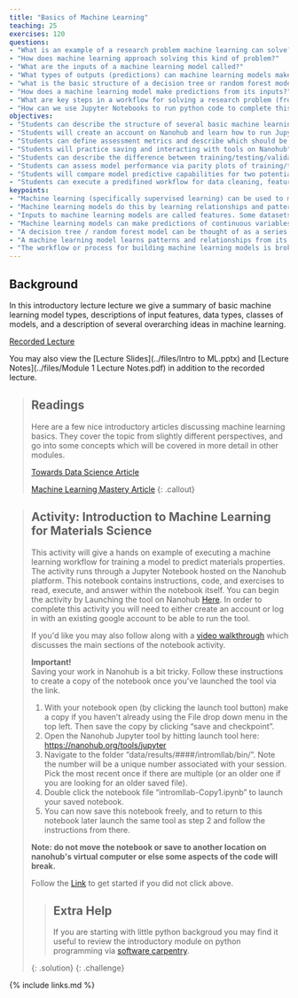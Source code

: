 ```yaml
---
title: "Basics of Machine Learning"
teaching: 25
exercises: 120
questions:
- "What is an example of a research problem machine learning can solve?"
- "How does machine learning approach solving this kind of problem?"
- "What are the inputs of a machine learning model called?"
- "What types of outputs (predictions) can machine learning models make?"
- "what is the basic structure of a decision tree or random forest model?"
- "How does a machine learning model make predictions from its inputs?"
- "What are key steps in a workflow for solving a research problem (from the first question)?"
- "How can we use Jupyter Notebooks to run python code to complete this workflow?"
objectives:
- "Students can describe the structure of several basic machine learning model types, the types of predictions that can be made, and metrics for assessing regression and classification performance"
- "Students will create an account on Nanohub and learn how to run Jupyter Notebook tools hosted there"
- "Students can define assessment metrics and describe which should be maximized or minimized to improve model performance"
- "Students will practice saving and interacting with tools on Nanohub"
- "Students can describe the difference between training/testing/validation data"
- "Students can assess model performance via parity plots of training/testing/validation data"
- "Students will compare model predictive capabilities for two potential model use cases"
- "Students can execute a predifined workflow for data cleaning, feature generation, feature engineering, model assessment, model optimization, and model predictions"
keypoints:
- "Machine learning (specifically supervised learning) can be used to model complex materials properties that are hard to obtain experimentally"
- "Machine learning models do this by learning relationships and patterns from existing datasets, and use those learned patterns to make predictions of properties of new materials"
- "Inputs to machine learning models are called features. Some datasets may come with features, other times they need to be generated using knowledge of the specific dataset"
- "Machine learning models can make predictions of continuous variables (regression) or classes of data (classification). Different model types are suited to different types of predictions"
- "A decision tree / random forest model can be thought of as a series of sequential binary splits being made on a dataset, which each split further reducing the amount of data in a *branch* until a *leaf* is reached and a prediction made for the data in that *leaf*"
- "A machine learning model learns patterns and relationships from its input features and uses those patterns to make predictions of an output"
- "The workflow or process for building machine learning models is broken down into key steps: Feature Generation, Feature Engineering, Model Assessment, Model Optimization, and Model Predictions"
---
```


## Background
  
In this introductory lecture lecture we give a summary of basic machine learning model types, descriptions of input features, data types, classes of models, and a description of several overarching ideas in machine learning. 
  
[Recorded Lecture](https://drive.google.com/file/d/1ZKl3toDN5FO01keG_e_HFMRPjk_EmAk0/view?usp=sharing)
  
You may also view the [Lecture Slides](../files/Intro to ML.pptx) and [Lecture Notes](../files/Module 1 Lecture Notes.pdf) in addition to the recorded lecture.
  

  
> ## Readings
> Here are a few nice introductory articles discussing machine learning basics. 
> They cover the topic from slightly different perspectives, and go into some concepts which will be covered in more detail in other modules.
>  
> [Towards Data Science Article](https://towardsdatascience.com/machine-learning-basics-part-1-a36d38c7916)
>  
> [Machine Learning Mastery Article](https://machinelearningmastery.com/basic-concepts-in-machine-learning/)
{: .callout}
  
> ## Activity: Introduction to Machine Learning for Materials Science
> 
>  This activity will give a hands on example of executing a machine learning workflow for training a model to predict materials properties.
> The activity runs through a Jupyter Notebook hosted on the Nanohub platform. 
> This notebook contains instructions, code, and exercises to read, execute, and answer within the notebook itself. 
> You can begin the activity by Launching the tool on Nanohub [Here](https://nanohub.org/tools/intromllab/).
> In order to complete this activity you will need to either create an account or log in with an existing google account to be able to run the tool.
>  
> If you'd like you may also follow along with a [video walkthrough](https://www.youtube.com/playlist?list=PLUDGrMBDVGZlmFW1kbmq9NI2cMs2eCRON) which discusses the main sections of the notebook activity.
>  
> **Important!**  
> Saving your work in Nanohub is a bit tricky. Follow these instructions to create a copy of the notebook once you've launched the tool via the link.
>  
> 1. With your notebook open (by clicking the launch tool button) make a copy if you haven’t already using the File drop down menu in the top left. Then save the copy by clicking “save and checkpoint”.
> 2. Open the Nanohub Jupyter tool by hitting launch tool here: https://nanohub.org/tools/jupyter
> 3. Navigate to the folder “data/results/####/intromllab/bin/”. Note the number will be a unique number associated with your session. Pick the most recent once if there are multiple (or an older one if you are looking for an older saved file).
> 4. Double click the notebook file “intromllab-Copy1.ipynb” to launch your saved notebook.
> 5. You can now save this notebook freely, and to return to this notebook later launch the same tool as step 2 and follow the instructions from there.
>  
> **Note: do not move the notebook or save to another location on nanohub's virtual computer or else some aspects of the code will break.**
>  
> Follow the [Link](https://nanohub.org/tools/intromllab/) to get started if you did not click above.
>  
>  
> > ## Extra Help
> > 
> > If you are starting with little python backgroud you may find it useful to review the introductory module on python programming via [software carpentry](https://drive.google.com/drive/folders/1o9nzKC2fXTaKIHXot-WLBcZkM1lKAhOj?usp=sharing).
> >  
> > 
> {: .solution}
{: .challenge}



{% include links.md %}

